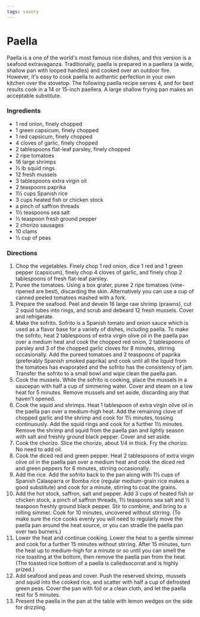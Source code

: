 ```yaml
---
tags: savory
---
```

# Paella
Paella is a one of the world's most famous rice dishes, and this version is a seafood extravaganza. Traditionally, paella is prepared in a paellera (a wide, shallow pan with looped handles) and cooked over an outdoor fire. However, it's easy to cook paella to authentic perfection in your own kitchen over the stovetop. The following paella recipe serves 4, and for best results cook in a 14 or 15-inch paellera. A large shallow frying pan makes an acceptable substitute.

### Ingredients
- 1 red onion, finely chopped
- 1 green capsicum, finely chopped
- 1 red capsicum, finely chopped
- 4 cloves of garlic, finely chopped
- 2 tablespoons flat-leaf parsley, finely chopped
- 2 ripe tomatoes
- 16 large shrimps
- ½ lb squid rings
- 12 fresh mussels
- 3 tablespoons extra virgin oil
- 2 teaspoons paprika
- 1½ cups Spanish rice
- 3 cups heated fish or chicken stock
- a pinch of saffron threads
- 1½ teaspoons sea salt
- ½ teaspoon fresh ground pepper
- 2 chorizo sausages
- 10 clams
- ½ cup of peas

### Directions
1. Chop the vegetables. Finely chop 1 red onion, dice 1 red and 1 green pepper (capsicum), finely chop 4 cloves of garlic, and finely chop 2 tablespoons of fresh flat-leaf parsley.
2. Puree the tomatoes. Using a box grater, puree 2 ripe tomatoes (vine-ripened are best), discarding the skin. Alternatively you can use a cup of canned peeled tomatoes mashed with a fork.
3. Prepare the seafood. Peel and devein 16 large raw shrimp (prawns), cut 2 squid tubes into rings, and scrub and debeard 12 fresh mussels. Cover and refrigerate.
4. Make the sofrito. Sofrito is a Spanish tomato and onion sauce which is used as a flavor base for a variety of dishes, including paella. To make the sofrito, heat 2 tablespoons of extra virgin olive oil in the paella pan over a medium heat and cook the chopped red onion, 2 tablespoons of parsley and 3 of the chopped garlic cloves for 8 minutes, stirring occasionally. Add the pureed tomatoes and 2 teaspoons of paprika (preferably Spanish smoked paprika) and cook until all the liquid from the tomatoes has evaporated and the sofrito has the consistency of jam. Transfer the sofrito to a small bowl and wipe clean the paella pan.
5. Cook the mussels. While the sofrito is cooking, place the mussels in a saucepan with half a cup of simmering water. Cover and steam on a low heat for 5 minutes. Remove mussels and set aside, discarding any that haven't opened.
6. Cook the squid and shrimps. Heat 1 tablespoon of extra virgin olive oil in the paella pan over a medium-high heat. Add the remaining clove of chopped garlic and the shrimp and cook for 1½ minutes, tossing continuously. Add the squid rings and cook for a further 1½ minutes. Remove the shrimp and squid from the paella pan and lightly season with salt and freshly ground black pepper. Cover and set aside.
7. Cook the chorizo. Slice the chorizo, about 1/4 in thick. Fry the chorizo. No need to add oil.
8. Cook the diced red and green pepper. Heat 2 tablespoons of extra virgin olive oil in the paella pan over a medium heat and cook the diced red and green peppers for 6 minutes, stirring occasionally.
9. Add the rice. Add the sofrito back to the pan along with 1½ cups of Spanish Calasparra or Bomba rice (regular medium-grain rice makes a good substitute) and cook for a minute, stirring to coat the grains.
10. Add the hot stock, saffron, salt and pepper. Add 3 cups of heated fish or chicken stock, a pinch of saffron threads, 1½ teaspoons sea salt and ½ teaspoon freshly ground black pepper. Stir to combine, and bring to a rolling simmer. Cook for 10 minutes, uncovered without stirring. (To make sure the rice cooks evenly you will need to regularly move the paella pan around the heat source, or you can stradle the paella pan over two burners.)
11. Lower the heat and continue cooking. Lower the heat to a gentle simmer and cook for a further 15 minutes without stirring. After 15 minutes, turn the heat up to medium-high for a minute or so until you can smell the rice toasting at the bottom, then remove the paella pan from the heat. (The toasted rice bottom of a paella is calledsocorrat and is highly prized.)
12. Add seafood and peas and cover. Push the reserved shrimp, mussels and squid into the cooked rice, and scatter with half a cup of defrosted green peas. Cover the pan with foil or a clean cloth, and let the paella rest for 5 minutes.
13. Present the paella in the pan at the table with lemon wedges on the side for drizzling.
